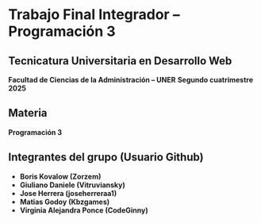 # Trabajo Final Integrador – Programación 3

## Tecnicatura Universitaria en Desarrollo Web
**Facultad de Ciencias de la Administración – UNER**
**Segundo cuatrimestre 2025**

## Materia
**Programación 3**

## Integrantes del grupo (Usuario Github)
- **Boris Kovalow (Zorzem)**
- **Giuliano Daniele (Vitruviansky)** 
- **Jose Herrera (joseherreraa1)**
- **Matias Godoy (Kbzgames)**
- **Virginia Alejandra Ponce (CodeGinny)**